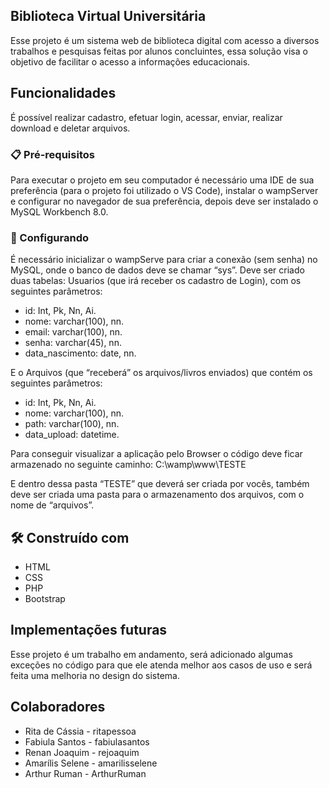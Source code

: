 ## Biblioteca Virtual Universitária
Esse projeto é um sistema web de biblioteca digital com acesso a
diversos trabalhos e pesquisas feitas por alunos concluintes, essa solução visa o objetivo
de facilitar o acesso a informações educacionais.

## Funcionalidades
É possível realizar cadastro, efetuar login, acessar, enviar, realizar download e deletar arquivos. 

### 📋 Pré-requisitos
Para executar o projeto em seu computador é necessário uma IDE de sua preferência (para o projeto foi utilizado o VS Code), instalar o wampServer e configurar no navegador de sua preferência, depois deve ser instalado o MySQL Workbench 8.0.

### 🔧 Configurando
É necessário inicializar o wampServe para criar a conexão (sem senha) no MySQL, onde o banco de dados deve se chamar “sys”.
Deve ser criado duas tabelas: Usuarios (que irá receber os cadastro de Login), com os seguintes parâmetros:
* id: Int, Pk, Nn, Ai.
* nome: varchar(100), nn.
* email: varchar(100), nn.
* senha: varchar(45), nn.
* data_nascimento: date, nn.

 E o Arquivos (que “receberá” os arquivos/livros enviados) que contém os seguintes parâmetros:
* id: Int, Pk, Nn, Ai.
* nome: varchar(100), nn.
* path: varchar(100), nn.
* data_upload: datetime.

Para conseguir visualizar a aplicação pelo Browser o código deve ficar armazenado no seguinte caminho:
C:\wamp\www\TESTE

E dentro dessa pasta “TESTE” que deverá ser criada por vocês, também deve ser criada uma pasta para o armazenamento dos arquivos, com o nome de “arquivos”.


## 🛠️ Construído com
* HTML
* CSS
* PHP
* Bootstrap


## Implementações futuras
Esse projeto é um trabalho em andamento, será adicionado algumas exceções no código para que ele atenda melhor aos casos de uso e será feita uma melhoria no design do sistema.

## Colaboradores
* Rita de Cássia - ritapessoa
* Fabiula Santos - fabiulasantos
* Renan Joaquim - rejoaquim
* Amarílis Selene - amarilisselene
* Arthur Ruman - ArthurRuman



